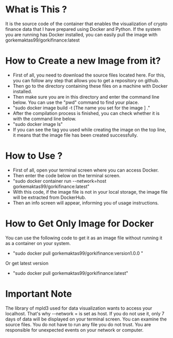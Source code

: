 # What is This ?
It is the source code of the container that enables the visualization of crypto finance data that I have prepared using Docker and Python. 
If the system you are running has Docker installed, you can easily pull the image with gorkemaktas99/gorkifinance:latest

# How to Create a new Image from it?
- First of all, you need to download the source files located here. For this, you can follow any step that allows you to get a repository on github. 
- Then go to the directory containing these files on a machine with Docker installed. 
- Then make sure you are in this directory and enter the command line below. You can use the "pwd" command to find your place. 
- "sudo docker image build -t [The name you set for the image ] ."
- After the compilation process is finished, you can check whether it is with the command line below. 
- "sudo docker image ls"
- If you can see the tag you used while creating the image on the top line, it means that the image file has been created successfully. 

# How to Use ?
- First of all, open your terminal screen where you can access Docker. 
- Then enter the code below on the terminal screen. 
- "sudo docker container run --network=host gorkemaktas99/gorkifinance:latest"
- With this code, if the image file is not in your local storage, the image file will be extracted from DockerHub. 
- Then an info screen will appear, informing you of usage instructions. 
# How to Get Only Image for Docker
You can use the following code to get it as an image file without running it as a container on your system. 
- "sudo docker pull gorkemaktas99/gorkifinance:version1.0.0 "

Or get latest version
- "sudo docker pull gorkemaktas99/gorkifinance:latest"
# Important Note 
The library of mpld3 used for data visualization wants to access your localhost. That's why --network = is set as host. If you do not use it, only 7 days of data will be displayed on your terminal screen. You can examine the source files. You do not have to run any file you do not trust. You are responsible for unexpected events on your network or computer. 
